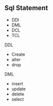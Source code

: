 ## Sql Statement

- DDl
- DML
- DCL
- TCL



DDL
- Create
- alter
- drop

DML
- insert
- update
- delete
- select


